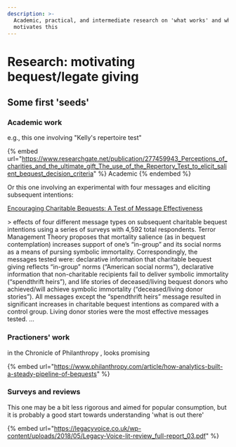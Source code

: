 ```yaml
---
description: >-
  Academic, practical, and intermediate research on 'what works' and what
  motivates this
---
```


# Research: motivating bequest/legate giving

## Some first 'seeds'

### Academic work&#x20;

e.g., this one involving "Kelly's repertoire test"

{% embed url="https://www.researchgate.net/publication/277459943_Perceptions_of_charities_and_the_ultimate_gift_The_use_of_the_Repertory_Test_to_elicit_salient_bequest_decision_criteria" %}
Academic&#x20;
{% endembed %}

Or this one involving an experimental with four messages and eliciting subsequent intentions:&#x20;

[Encouraging Charitable Bequests: A Test of Message Effectiveness](https://papers.ssrn.com/sol3/Delivery.cfm?abstractid=2520971)



\> effects of four different message types on subsequent charitable bequest intentions using a series of surveys with 4,592 total respondents. Terror Management Theory proposes that mortality salience (as in bequest contemplation) increases support of one’s “in-group” and its social norms as a means of pursing symbolic immortality. Correspondingly, the messages tested were: declarative information that charitable bequest giving reflects “in-group” norms (“American social norms”), declarative information that non-charitable recipients fail to deliver symbolic immortality (“spendthrift heirs”), and life stories of deceased/living bequest donors who achieved/will achieve symbolic immortality (“deceased/living donor stories”). All messages except the “spendthrift heirs” message resulted in significant increases in charitable bequest intentions as compared with a control group. Living donor stories were the most effective messages tested. ...



### Practioners' work

&#x20;in the Chronicle of Philanthropy , looks promising

{% embed url="https://www.philanthropy.com/article/how-analytics-built-a-steady-pipeline-of-bequests" %}

### Surveys and reviews

This one may be a bit less rigorous and  aimed for popular consumption, but it is probably a good start towards understanding 'what is out there'

{% embed url="https://legacyvoice.co.uk/wp-content/uploads/2018/05/Legacy-Voice-lit-review_full-report_03.pdf" %}

